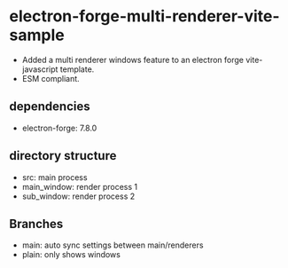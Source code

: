 # electron-forge-multi-renderer-vite-sample

- Added a multi renderer windows feature to an electron forge vite-javascript template.
- ESM compliant.

## dependencies

- electron-forge: 7.8.0

## directory structure

- src: main process
- main_window: render process 1
- sub_window: render process 2

## Branches

- main: auto sync settings between main/renderers
- plain: only shows windows
